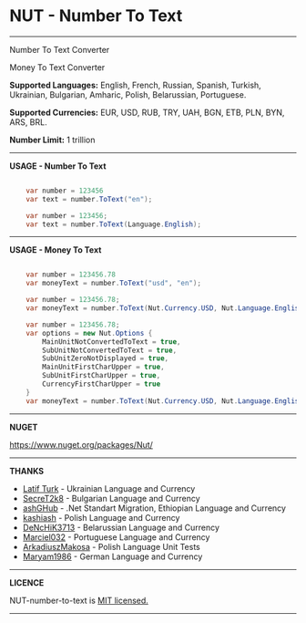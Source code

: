 # NUT - Number To Text

---

Number To Text Converter

Money To Text Converter

**Supported Languages:** English, French, Russian, Spanish, Turkish, Ukrainian, Bulgarian, Amharic, Polish, Belarussian, Portuguese.

**Supported Currencies:** EUR, USD, RUB, TRY, UAH, BGN, ETB, PLN, BYN, ARS, BRL.

**Number Limit:** 1 trillion

---

**USAGE - Number To Text**

```csharp

    var number = 123456
    var text = number.ToText("en");

    var number = 123456;
    var text = number.ToText(Language.English);
```

---

**USAGE - Money To Text**

```csharp

    var number = 123456.78
    var moneyText = number.ToText("usd", "en");

    var number = 123456.78;
    var moneyText = number.ToText(Nut.Currency.USD, Nut.Language.English);

    var number = 123456.78;
    var options = new Nut.Options {
        MainUnitNotConvertedToText = true,
        SubUnitNotConvertedToText = true,
        SubUnitZeroNotDisplayed = true,
        MainUnitFirstCharUpper = true,
        SubUnitFirstCharUpper = true,
        CurrencyFirstCharUpper = true
    }
    var moneyText = number.ToText(Nut.Currency.USD, Nut.Language.English, options);
```

---

**NUGET**

<https://www.nuget.org/packages/Nut/>

---

**THANKS**

- [Latif Turk](https://github.com/Latif07) - Ukrainian Language and Currency
- [SecreT2k8](https://github.com/SecreT2k8) - Bulgarian Language and Currency
- [ashGHub](https://github.com/ashGHub) - .Net Standart Migration, Ethiopian Language and Currency
- [kashiash](https://github.com/kashiash) - Polish Language and Currency
- [DeNcHiK3713](https://github.com/DeNcHiK3713) - Belarussian Language and Currency
- [Marciel032](https://github.com/Marciel032) - Portuguese Language and Currency
- [ArkadiuszMakosa](https://github.com/ArkadiuszMakosa) - Polish Language Unit Tests
- [Maryam1986](https://github.com/Maryam1986) - German Language and Currency

---

**LICENCE**

NUT-number-to-text is [MIT licensed.](LICENSE)

---
